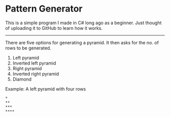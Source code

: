# Pattern Generator
This is a simple program I made in C# long ago as a beginner. Just thought of uploading it to GitHub to learn how it works.

---
There are five options for generating a pyramid. It then asks for the no. of rows to be generated.
1. Left pyramid
2. Inverted left pyramid
3. Right pyramid
4. Inverted right pyramid
5. Diamond

Example: A left pyramid with four rows
```
*
**
***
****
```
